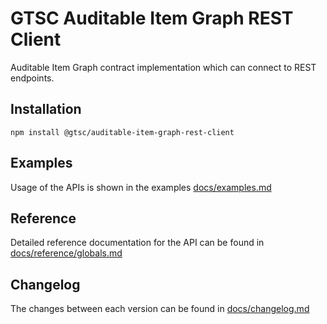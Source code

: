 # GTSC Auditable Item Graph REST Client

Auditable Item Graph contract implementation which can connect to REST endpoints.

## Installation

```shell
npm install @gtsc/auditable-item-graph-rest-client
```

## Examples

Usage of the APIs is shown in the examples [docs/examples.md](docs/examples.md)

## Reference

Detailed reference documentation for the API can be found in [docs/reference/globals.md](docs/reference/globals.md)

## Changelog

The changes between each version can be found in [docs/changelog.md](docs/changelog.md)
